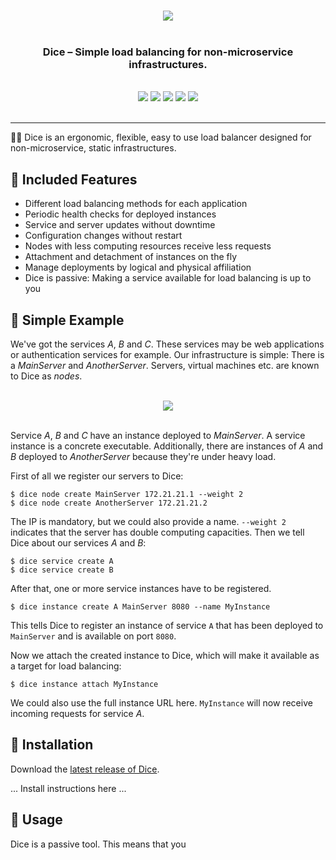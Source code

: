 <p align="center">
<br>   
<img src="https://sternentstehung.de/dice-black-100.png">
<br>
<br>
</p>

<h3 align="center">Dice &ndash; Simple load balancing for non-microservice infrastructures.</h3>

<p align="center">
<br>
<img src="https://circleci.com/gh/dominikbraun/foodunit.svg?style=shield">
<img src="https://goreportcard.com/badge/github.com/dominikbraun/foodunit">
<img src="https://www.codefactor.io/repository/github/dominikbraun/dice/badge?s=0f13518b90c29be6bc3ec4ff537581a2e5c51c6a" />
<img src="https://img.shields.io/github/v/release/dominikbraun/foodunit?sort=semver">
<img src="https://img.shields.io/badge/license-Apache--2.0-brightgreen">
<br>
<br>
</p>

---

:bridge_at_night::game_die: Dice is an ergonomic, flexible, easy to use load balancer designed for non-microservice, static infrastructures.


## :small_orange_diamond: Included Features


* Different load balancing methods for each application
* Periodic health checks for deployed instances
* Service and server updates without downtime
* Configuration changes without restart
* Nodes with less computing resources receive less requests
* Attachment and detachment of instances on the fly
* Manage deployments by logical and physical affiliation
* Dice is passive: Making a service available for load balancing is up to you

## :small_orange_diamond: Simple Example

We've got the services _A_, _B_ and _C_. These services may be web applications or authentication services for example. Our infrastructure is simple: There is a _MainServer_ and _AnotherServer_. Servers, virtual machines etc. are known to Dice as _nodes_.

<p align="center">
<br>
<img src="https://sternentstehung.de/dice-example.png">
<br>
<br>
</p>

Service _A_, _B_ and _C_ have an instance deployed to _MainServer_. A service instance is a concrete executable. Additionally, there are instances of _A_ and _B_ deployed to _AnotherServer_ because they're under heavy load.

First of all we register our servers to Dice:

````shell script
$ dice node create MainServer 172.21.21.1 --weight 2
$ dice node create AnotherServer 172.21.21.2
````

The IP is mandatory, but we could also provide a name. `--weight 2` indicates that the server has double computing capacities.
Then we tell Dice about our services _A_ and _B_:

````shell script
$ dice service create A
$ dice service create B
````

After that, one or more service instances have to be registered.

````shell script
$ dice instance create A MainServer 8080 --name MyInstance
````

This tells Dice to register an instance of service `A` that has been deployed to `MainServer` and is available on port `8080`.

Now we attach the created instance to Dice, which will make it available as a target for load balancing:

````shell script
$ dice instance attach MyInstance
````

We could also use the full instance URL here. `MyInstance` will now receive incoming requests for service _A_.

## :small_orange_diamond: Installation

Download the [latest release of Dice](https://github.com/dominikbraun/dice/releases).

... Install instructions here ...

## :small_orange_diamond: Usage

Dice is a passive tool. This means that you 
